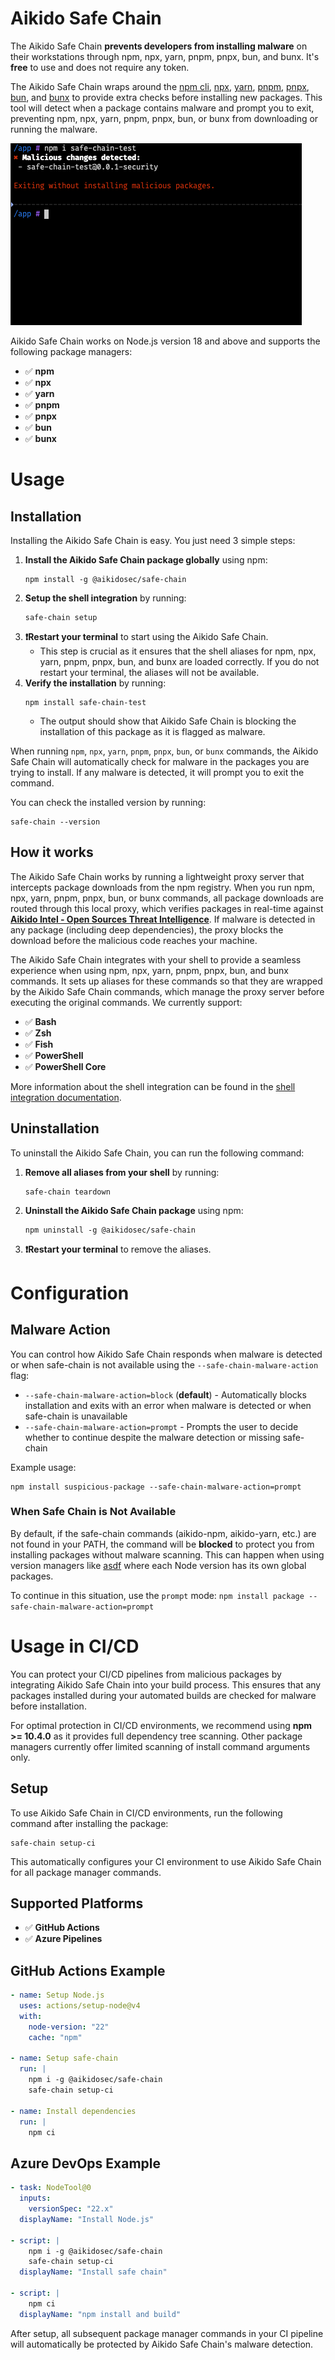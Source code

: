 # Aikido Safe Chain

The Aikido Safe Chain **prevents developers from installing malware** on their workstations through npm, npx, yarn, pnpm, pnpx, bun, and bunx. It's **free** to use and does not require any token.

The Aikido Safe Chain wraps around the [npm cli](https://github.com/npm/cli), [npx](https://github.com/npm/cli/blob/latest/docs/content/commands/npx.md), [yarn](https://yarnpkg.com/), [pnpm](https://pnpm.io/), [pnpx](https://pnpm.io/cli/dlx), [bun](https://bun.sh/), and [bunx](https://bun.sh/docs/cli/bunx) to provide extra checks before installing new packages. This tool will detect when a package contains malware and prompt you to exit, preventing npm, npx, yarn, pnpm, pnpx, bun, or bunx from downloading or running the malware.

![demo](./docs/safe-package-manager-demo.png)

Aikido Safe Chain works on Node.js version 18 and above and supports the following package managers:

- ✅ **npm**
- ✅ **npx**
- ✅ **yarn**
- ✅ **pnpm**
- ✅ **pnpx**
- ✅ **bun**
- ✅ **bunx**

# Usage

## Installation

Installing the Aikido Safe Chain is easy. You just need 3 simple steps:

1. **Install the Aikido Safe Chain package globally** using npm:
   ```shell
   npm install -g @aikidosec/safe-chain
   ```
2. **Setup the shell integration** by running:
   ```shell
   safe-chain setup
   ```
3. **❗Restart your terminal** to start using the Aikido Safe Chain.
   - This step is crucial as it ensures that the shell aliases for npm, npx, yarn, pnpm, pnpx, bun, and bunx are loaded correctly. If you do not restart your terminal, the aliases will not be available.
4. **Verify the installation** by running:
   ```shell
   npm install safe-chain-test
   ```
   - The output should show that Aikido Safe Chain is blocking the installation of this package as it is flagged as malware.

When running `npm`, `npx`, `yarn`, `pnpm`, `pnpx`, `bun`, or `bunx` commands, the Aikido Safe Chain will automatically check for malware in the packages you are trying to install. If any malware is detected, it will prompt you to exit the command.

You can check the installed version by running:
```shell
safe-chain --version
```

## How it works

The Aikido Safe Chain works by running a lightweight proxy server that intercepts package downloads from the npm registry. When you run npm, npx, yarn, pnpm, pnpx, bun, or bunx commands, all package downloads are routed through this local proxy, which verifies packages in real-time against **[Aikido Intel - Open Sources Threat Intelligence](https://intel.aikido.dev/?tab=malware)**. If malware is detected in any package (including deep dependencies), the proxy blocks the download before the malicious code reaches your machine.

The Aikido Safe Chain integrates with your shell to provide a seamless experience when using npm, npx, yarn, pnpm, pnpx, bun, and bunx commands. It sets up aliases for these commands so that they are wrapped by the Aikido Safe Chain commands, which manage the proxy server before executing the original commands. We currently support:

- ✅ **Bash**
- ✅ **Zsh**
- ✅ **Fish**
- ✅ **PowerShell**
- ✅ **PowerShell Core**

More information about the shell integration can be found in the [shell integration documentation](docs/shell-integration.md).

## Uninstallation

To uninstall the Aikido Safe Chain, you can run the following command:

1. **Remove all aliases from your shell** by running:
   ```shell
   safe-chain teardown
   ```
2. **Uninstall the Aikido Safe Chain package** using npm:
   ```shell
   npm uninstall -g @aikidosec/safe-chain
   ```
3. **❗Restart your terminal** to remove the aliases.

# Configuration

## Malware Action

You can control how Aikido Safe Chain responds when malware is detected or when safe-chain is not available using the `--safe-chain-malware-action` flag:

- `--safe-chain-malware-action=block` (**default**) - Automatically blocks installation and exits with an error when malware is detected or when safe-chain is unavailable
- `--safe-chain-malware-action=prompt` - Prompts the user to decide whether to continue despite the malware detection or missing safe-chain

Example usage:

```shell
npm install suspicious-package --safe-chain-malware-action=prompt
```

### When Safe Chain is Not Available

By default, if the safe-chain commands (aikido-npm, aikido-yarn, etc.) are not found in your PATH, the command will be **blocked** to protect you from installing packages without malware scanning. This can happen when using version managers like [asdf](https://github.com/asdf-vm/asdf) where each Node version has its own global packages.

To continue in this situation, use the `prompt` mode: `npm install package --safe-chain-malware-action=prompt`

# Usage in CI/CD

You can protect your CI/CD pipelines from malicious packages by integrating Aikido Safe Chain into your build process. This ensures that any packages installed during your automated builds are checked for malware before installation.

For optimal protection in CI/CD environments, we recommend using **npm >= 10.4.0** as it provides full dependency tree scanning. Other package managers currently offer limited scanning of install command arguments only.

## Setup

To use Aikido Safe Chain in CI/CD environments, run the following command after installing the package:

```shell
safe-chain setup-ci
```

This automatically configures your CI environment to use Aikido Safe Chain for all package manager commands.

## Supported Platforms

- ✅ **GitHub Actions**
- ✅ **Azure Pipelines**

## GitHub Actions Example

```yaml
- name: Setup Node.js
  uses: actions/setup-node@v4
  with:
    node-version: "22"
    cache: "npm"

- name: Setup safe-chain
  run: |
    npm i -g @aikidosec/safe-chain
    safe-chain setup-ci

- name: Install dependencies
  run: |
    npm ci
```

## Azure DevOps Example

```yaml
- task: NodeTool@0
  inputs:
    versionSpec: "22.x"
  displayName: "Install Node.js"

- script: |
    npm i -g @aikidosec/safe-chain
    safe-chain setup-ci
  displayName: "Install safe chain"

- script: |
    npm ci
  displayName: "npm install and build"
```

After setup, all subsequent package manager commands in your CI pipeline will automatically be protected by Aikido Safe Chain's malware detection.
